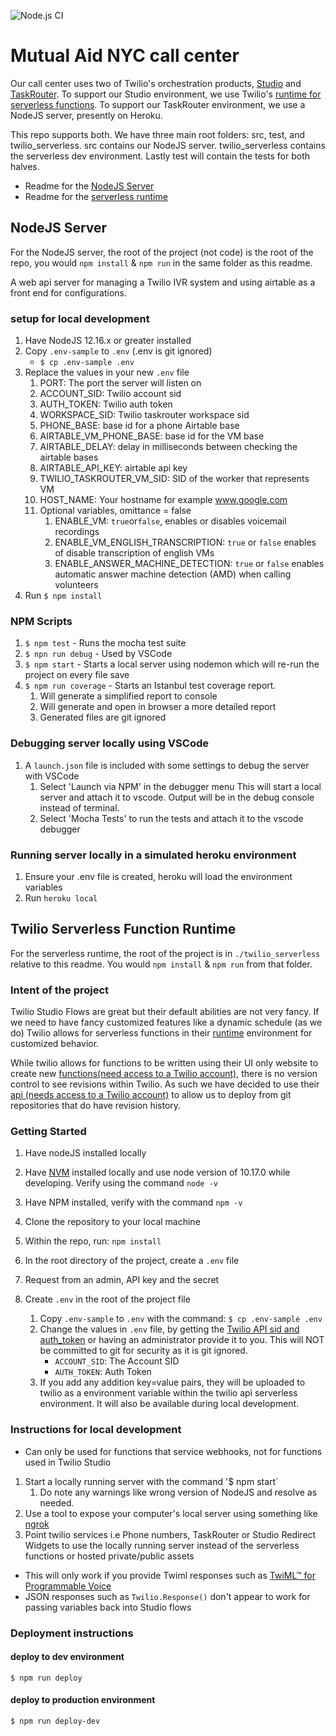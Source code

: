 ![Node.js CI](https://github.com/MutualAidNYC/twilio-server/workflows/Node.js%20CI/badge.svg)

# Mutual Aid NYC call center

Our call center uses two of Twilio's orchestration products, [Studio](https://www.twilio.com/studio)
and [TaskRouter](https://www.twilio.com/taskrouter). To support our Studio environment, we use
Twilio's [runtime for serverless functions](https://www.twilio.com/runtime). To support our
TaskRouter environment, we use a NodeJS server, presently on Heroku.

This repo supports both. We have three main root folders: src, test, and
twilio_serverless. src contains our NodeJS server. twilio_serverless contains
the serverless dev environment. Lastly test will contain the tests for both
halves.

- Readme for the [NodeJS Server](#NodeJS-Server)
- Readme for the [serverless runtime](#twilio-serverless-function-runtime)

## NodeJS Server

For the NodeJS server, the root of the project (not code) is the root of the
repo, you would `npm install` & `npm run` in the same folder as this readme.

A web api server for managing a Twilio IVR system and using airtable as a front end for configurations.

### setup for local development

1. Have NodeJS 12.16.x or greater installed
2. Copy `.env-sample` to `.env` (.env is git ignored)
   - `$ cp .env-sample .env`
3. Replace the values in your new `.env` file
   1. PORT: The port the server will listen on
   2. ACCOUNT_SID: Twilio account sid
   3. AUTH_TOKEN: Twilio auth token
   4. WORKSPACE_SID: Twilio taskrouter workspace sid
   5. PHONE_BASE: base id for a phone Airtable base
   6. AIRTABLE_VM_PHONE_BASE: base id for the VM base
   7. AIRTABLE_DELAY: delay in milliseconds between checking the airtable bases
   8. AIRTABLE_API_KEY: airtable api key
   9. TWILIO_TASKROUTER_VM_SID: SID of the worker that represents VM
   10. HOST_NAME: Your hostname for example www.google.com
   11. Optional variables, omittance = false
       1. ENABLE_VM: `true`or`false`, enables or disables voicemail recordings
       2. ENABLE_VM_ENGLISH_TRANSCRIPTION: `true` or `false` enables of disable transcription of english VMs
       3. ENABLE_ANSWER_MACHINE_DETECTION: `true` or `false` enables automatic answer machine detection (AMD) when calling volunteers
4. Run `$ npm install`

### NPM Scripts

1. `$ npm test` - Runs the mocha test suite
2. `$ npn run debug` - Used by VSCode
3. `$ npm start` - Starts a local server using nodemon which will re-run the project on every file save
4. `$ npm run coverage` - Starts an Istanbul test coverage report.
   1. Will generate a simplified report to console
   2. Will generate and open in browser a more detailed report
   3. Generated files are git ignored

### Debugging server locally using VSCode

1. A `launch.json` file is included with some settings to debug the server with
   VSCode
   1. Select 'Launch via NPM' in the debugger menu This will start a local server and attach it to vscode. Output will be in the debug console instead
      of terminal.
   2. Select 'Mocha Tests' to run the tests and attach it to the vscode debugger

### Running server locally in a simulated heroku environment

1. Ensure your .env file is created, heroku will load the environment variables
2. Run `heroku local`

## Twilio Serverless Function Runtime

For the serverless runtime, the root of the project is in `./twilio_serverless` relative to this
readme. You would `npm install` & `npm run` from that folder.

### Intent of the project

Twilio Studio Flows are great but their default abilities are not very fancy. If we need to have fancy customized features like a dynamic schedule (as we do) Twilio allows for serverless functions in their [runtime](https://www.twilio.com/docs/runtime) environment for customized behavior.

While twilio allows for functions to be written using their UI only website to create new [functions(need access to a Twilio account)](https://www.twilio.com/console/functions/manage), there is no version control to see revisions within Twilio. As such we have decided to use their [api (needs access to a Twilio account)](https://www.twilio.com/console/functions/api) to allow us to deploy from git repositories that do have revision history.

### Getting Started

1. Have nodeJS installed locally
2. Have [NVM](https://github.com/nvm-sh/nvm#installation-and-update 'Node Version Manager') installed locally and use node version of 10.17.0 while developing. Verify using the command `node -v`
3. Have NPM installed, verify with the command `npm -v`
4. Clone the repository to your local machine
5. Within the repo, run: `npm install`
6. In the root directory of the project, create a `.env` file
7. Request from an admin, API key and the secret
8. Create `.env` in the root of the project file

   1. Copy `.env-sample` to `.env` with the command: `$ cp .env-sample .env`
   2. Change the values in `.env` file, by getting the [Twilio API sid and auth_token](https://www.twilio.com/console/project/settings) or having an administrator provide it to you. This will NOT be committed to git for security as it is git ignored.
      - `ACCOUNT_SID`: The Account SID
      - `AUTH_TOKEN`: Auth Token
   3. If you add any addition key=value pairs, they will be uploaded to twilio as a environment variable within the twilio api serverless environment. It will also be available during local development.

### Instructions for local development

- Can only be used for functions that service webhooks, not for functions used in Twilio Studio

1. Start a locally running server with the command '\$ npm start`
   1. Do note any warnings like wrong version of NodeJS and resolve as needed.
2. Use a tool to expose your computer's local server using something like [ngrok](https://ngrok.com/)
3. Point twilio services i.e Phone numbers, TaskRouter or Studio Redirect Widgets to use the locally running server instead of the serverless functions or hosted private/public assets

- This will only work if you provide Twiml responses such as [TwiML™ for Programmable Voice](https://www.twilio.com/docs/voice/twiml)
- JSON responses such as `Twilio.Response()` don't appear to work for passing variables back into Studio flows

### Deployment instructions

#### deploy to dev environment

`$ npm run deploy`

#### deploy to production environment

`$ npm run deploy-dev`
